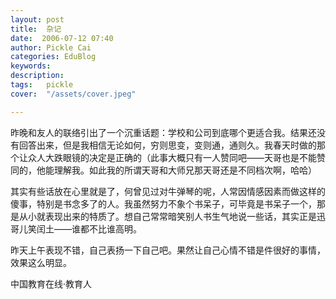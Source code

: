 ```yaml
---
layout: post  
title:  杂记  
date:  2006-07-12 07:40  
author: Pickle Cai  
categories: EduBlog  
keywords: 
description:   
tags:	pickle   
cover:  "/assets/cover.jpeg"  

---  
```

    
昨晚和友人的联络引出了一个沉重话题：学校和公司到底哪个更适合我。结果还没有回答出来，但是我相信无论如何，穷则思变，变则通，通则久。我春天时做的那个让众人大跌眼镜的决定是正确的（此事大概只有一人赞同吧——天哥也是不能赞同的，他能理解我。如此我的所谓天哥和大师兄那天哥还是不同档次啊，哈哈）



其实有些话放在心里就是了，何曾见过对牛弹琴的呢，人常因情感因素而做这样的傻事，特别是书念多了的人。我虽然努力不象个书呆子，可毕竟是书呆子一个，那是从小就表现出来的特质了。想自己常常暗笑别人书生气地说一些话，其实正是迅哥儿笑闰土——谁都不比谁高明。



昨天上午表现不错，自己表扬一下自己吧。果然让自己心情不错是件很好的事情，效果这么明显。



		    
 中国教育在线·教育人

